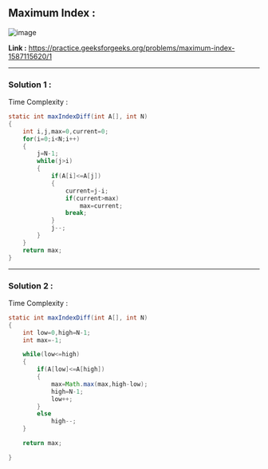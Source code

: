 ## Maximum Index :

![image](https://user-images.githubusercontent.com/23376002/174397337-41779316-deb5-4210-8666-12fbbb78f827.png)


**Link :** https://practice.geeksforgeeks.org/problems/maximum-index-1587115620/1


-----------------------------------------------------------------------------------------------------------------------------------------------------


### Solution 1 :

Time Complexity :


```java
static int maxIndexDiff(int A[], int N) 
{ 
    int i,j,max=0,current=0;
    for(i=0;i<N;i++)
    {
        j=N-1;
        while(j>i)
        {
            if(A[i]<=A[j])
            {
                current=j-i;
                if(current>max)
                    max=current;
                break;
            }
            j--;
        }
    }
    return max;
}

```

-----------------------------------------------------------------------------------------------------------------------------------------------------


### Solution 2 :

Time Complexity :


```java
static int maxIndexDiff(int A[], int N) 
{ 
    int low=0,high=N-1;
    int max=-1;

    while(low<=high)
    {
        if(A[low]<=A[high])
        {
            max=Math.max(max,high-low);
            high=N-1;
            low++;
        }
        else
            high--;
    }

    return max;

}
```




